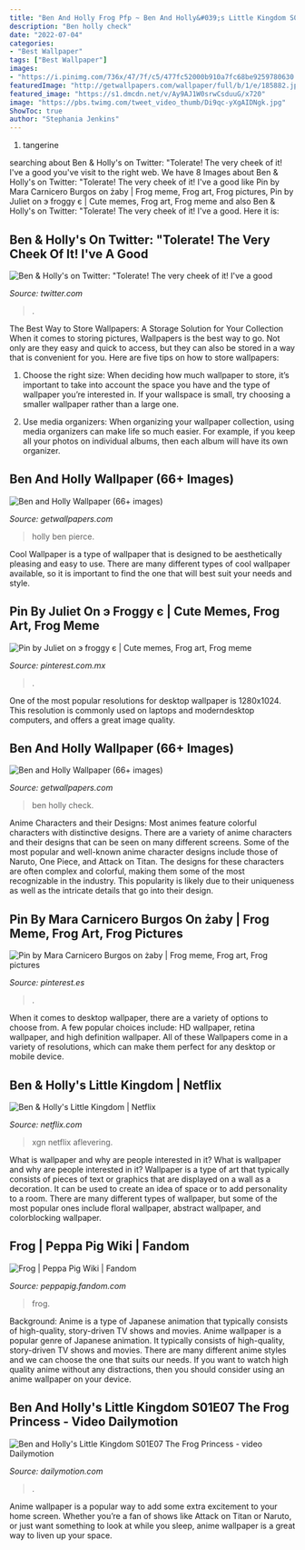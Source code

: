 ```yaml
---
title: "Ben And Holly Frog Pfp ~ Ben And Holly&#039;s Little Kingdom S01e07 The Frog Princess"
description: "Ben holly check"
date: "2022-07-04"
categories:
- "Best Wallpaper"
tags: ["Best Wallpaper"]
images:
- "https://i.pinimg.com/736x/47/7f/c5/477fc52000b910a7fc68be9259780630.jpg"
featuredImage: "http://getwallpapers.com/wallpaper/full/b/1/e/185882.jpg"
featured_image: "https://s1.dmcdn.net/v/Ay9AJ1W0srwCsduuG/x720"
image: "https://pbs.twimg.com/tweet_video_thumb/Di9qc-yXgAIDNgk.jpg"
ShowToc: true
author: "Stephania Jenkins"
---
```



1. tangerine 

	

		
searching about Ben &amp; Holly&#039;s on Twitter: &quot;Tolerate! The very cheek of it! I&#039;ve a good you've visit to the right web. We have 8 Images about Ben &amp; Holly&#039;s on Twitter: &quot;Tolerate! The very cheek of it! I&#039;ve a good like Pin by Mara Carnicero Burgos on żaby | Frog meme, Frog art, Frog pictures, Pin by Juliet on э froggy ﻿є | Cute memes, Frog art, Frog meme and also Ben &amp; Holly&#039;s on Twitter: &quot;Tolerate! The very cheek of it! I&#039;ve a good. Here it is:
		
    
## Ben &amp; Holly&#039;s On Twitter: &quot;Tolerate! The Very Cheek Of It! I&#039;ve A Good

<img loading=lazy src="https://pbs.twimg.com/tweet_video_thumb/Di9qc-yXgAIDNgk.jpg" onerror="this.onerror=null;this.src='https://tse4.mm.bing.net/th?id=OIP.ML7D9oIA27i9kCo0mXTjpQHaHa&amp;pid=15.1';" alt="Ben &amp; Holly&#039;s on Twitter: &quot;Tolerate! The very cheek of it! I&#039;ve a good">

_Source: twitter.com_

>. 

	

The Best Way to Store Wallpapers: A Storage Solution for Your Collection
When it comes to storing pictures, Wallpapers is the best way to go. Not only are they easy and quick to access, but they can also be stored in a way that is convenient for you. Here are five tips on how to store wallpapers:
1) Choose the right size: When deciding how much wallpaper to store, it’s important to take into account the space you have and the type of wallpaper you’re interested in. If your wallspace is small, try choosing a smaller wallpaper rather than a large one.

2) Use media organizers: When organizing your wallpaper collection, using media organizers can make life so much easier. For example, if you keep all your photos on individual albums, then each album will have its own organizer.

    
## Ben And Holly Wallpaper (66+ Images)

<img loading=lazy src="http://getwallpapers.com/wallpaper/full/b/1/e/185882.jpg" onerror="this.onerror=null;this.src='https://tse3.mm.bing.net/th?id=OIP.Fm59x01BBOTZBHvvTN5_BgHaEK&amp;pid=15.1';" alt="Ben and Holly Wallpaper (66+ images)">

_Source: getwallpapers.com_

>holly ben pierce. 

	

Cool Wallpaper is a type of wallpaper that is designed to be aesthetically pleasing and easy to use. There are many different types of cool wallpaper available, so it is important to find the one that will best suit your needs and style.

    
## Pin By Juliet On э Froggy ﻿є | Cute Memes, Frog Art, Frog Meme

<img loading=lazy src="https://i.pinimg.com/736x/b6/61/d0/b661d08a3cf3a458e233a5d17a444f26.jpg" onerror="this.onerror=null;this.src='https://tse1.mm.bing.net/th?id=OIP.9cXf1THVvA58QyB3cVRiqQHaNI&amp;pid=15.1';" alt="Pin by Juliet on э froggy ﻿є | Cute memes, Frog art, Frog meme">

_Source: pinterest.com.mx_

>. 

	

One of the most popular resolutions for desktop wallpaper is 1280x1024. This resolution is commonly used on laptops and moderndesktop computers, and offers a great image quality.

    
## Ben And Holly Wallpaper (66+ Images)

<img loading=lazy src="http://getwallpapers.com/wallpaper/full/9/1/b/185877.jpg" onerror="this.onerror=null;this.src='https://tse4.mm.bing.net/th?id=OIP.f5wNUHvhdGQTK_vgT65oiwHaFj&amp;pid=15.1';" alt="Ben and Holly Wallpaper (66+ images)">

_Source: getwallpapers.com_

>ben holly check. 

	

Anime Characters and their Designs: Most animes feature colorful characters with distinctive designs.
There are a variety of anime characters and their designs that can be seen on many different screens. Some of the most popular and well-known anime character designs include those of Naruto, One Piece, and Attack on Titan. The designs for these characters are often complex and colorful, making them some of the most recognizable in the industry. This popularity is likely due to their uniqueness as well as the intricate details that go into their design.

    
## Pin By Mara Carnicero Burgos On żaby | Frog Meme, Frog Art, Frog Pictures

<img loading=lazy src="https://i.pinimg.com/736x/47/7f/c5/477fc52000b910a7fc68be9259780630.jpg" onerror="this.onerror=null;this.src='https://tse4.mm.bing.net/th?id=OIP.UCx1x1YgvmSX4Ah0_Rt37wHaHE&amp;pid=15.1';" alt="Pin by Mara Carnicero Burgos on żaby | Frog meme, Frog art, Frog pictures">

_Source: pinterest.es_

>. 

	

When it comes to desktop wallpaper, there are a variety of options to choose from. A few popular choices include: HD wallpaper, retina wallpaper, and high definition wallpaper. All of these Wallpapers come in a variety of resolutions, which can make them perfect for any desktop or mobile device. 

    
## Ben &amp; Holly&#039;s Little Kingdom | Netflix

<img loading=lazy src="https://occ-0-3011-1239.1.nflxso.net/dnm/api/v6/9pS1daC2n6UGc3dUogvWIPMR_OU/AAAABdRJgxn2luemUbiHdcP75FZ3l39aW2d6XnqzTDLyC1fIQS6L0kzK6qv_-jyOScXuT222Jsz8NJyxQlprRWKNT-M2zpg3wez-qIq_CK_D504zvDf_.jpg?r=885" onerror="this.onerror=null;this.src='https://tse3.mm.bing.net/th?id=OIP.YErxQcJ6RmBvpX1QFplLVgAAAA&amp;pid=15.1';" alt="Ben &amp; Holly&#039;s Little Kingdom | Netflix">

_Source: netflix.com_

>xgn netflix aflevering. 

	

What is wallpaper and why are people interested in it?
What is wallpaper and why are people interested in it?
Wallpaper is a type of art that typically consists of pieces of text or graphics that are displayed on a wall as a decoration. It can be used to create an idea of space or to add personality to a room. There are many different types of wallpaper, but some of the most popular ones include floral wallpaper, abstract wallpaper, and colorblocking wallpaper.

    
## Frog | Peppa Pig Wiki | Fandom

<img loading=lazy src="https://static.wikia.nocookie.net/peppapig/images/e/e2/Plush_frog.jpeg/revision/latest?cb=20181006224309" onerror="this.onerror=null;this.src='https://tse1.mm.bing.net/th?id=OIP.TyYabPBfwrDr7hzo2zIcDQAAAA&amp;pid=15.1';" alt="Frog | Peppa Pig Wiki | Fandom">

_Source: peppapig.fandom.com_

>frog. 

	

Background: Anime is a type of Japanese animation that typically consists of high-quality, story-driven TV shows and movies.
Anime wallpaper is a popular genre of Japanese animation. It typically consists of high-quality, story-driven TV shows and movies. There are many different anime styles and we can choose the one that suits our needs. If you want to watch high quality anime without any distractions, then you should consider using an anime wallpaper on your device.

    
## Ben And Holly&#039;s Little Kingdom S01E07 The Frog Princess - Video Dailymotion

<img loading=lazy src="https://s1.dmcdn.net/v/Ay9AJ1W0srwCsduuG/x720" onerror="this.onerror=null;this.src='https://tse1.mm.bing.net/th?id=OIP.w142urXpnVFzk33xcEpwJAHaEL&amp;pid=15.1';" alt="Ben and Holly&#039;s Little Kingdom S01E07 The Frog Princess - video Dailymotion">

_Source: dailymotion.com_

>. 

	

Anime wallpaper is a popular way to add some extra excitement to your home screen. Whether you’re a fan of shows like Attack on Titan or Naruto, or just want something to look at while you sleep, anime wallpaper is a great way to liven up your space.

